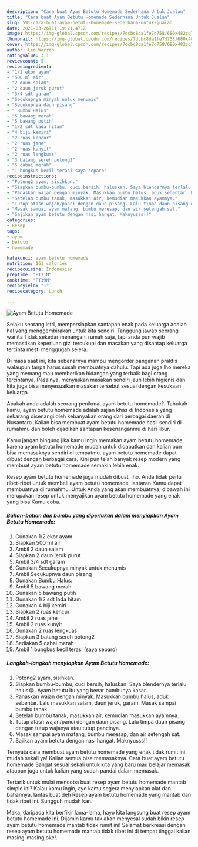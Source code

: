 ```yaml
---
description: "Cara buat Ayam Betutu Homemade Sederhana Untuk Jualan"
title: "Cara buat Ayam Betutu Homemade Sederhana Untuk Jualan"
slug: 591-cara-buat-ayam-betutu-homemade-sederhana-untuk-jualan
date: 2021-03-26T11:19:21.471Z
image: https://img-global.cpcdn.com/recipes/7dcbc8da1fe7d758/680x482cq70/ayam-betutu-homemade-foto-resep-utama.jpg
thumbnail: https://img-global.cpcdn.com/recipes/7dcbc8da1fe7d758/680x482cq70/ayam-betutu-homemade-foto-resep-utama.jpg
cover: https://img-global.cpcdn.com/recipes/7dcbc8da1fe7d758/680x482cq70/ayam-betutu-homemade-foto-resep-utama.jpg
author: Leo Warren
ratingvalue: 3.1
reviewcount: 5
recipeingredient:
- "1/2 ekor ayam"
- "500 ml air"
- "2 daun salam"
- "2 daun jeruk purut"
- "3/4 sdt garam"
- "Secukupnya minyak untuk menumis"
- "Secukupnya daun pisang"
- " Bumbu Halus"
- "5 bawang merah"
- "5 bawang putih"
- "1/2 sdt lada hitam"
- "4 biji kemiri"
- "2 ruas kencur"
- "2 ruas jahe"
- "2 ruas kunyit"
- "2 ruas lengkuas"
- "3 batang sereh potong2"
- "5 cabai merah"
- "1 bungkus kecil terasi saya separo"
recipeinstructions:
- "Potong2 ayam, sisihkan."
- "Siapkan bumbu-bumbu, cuci bersih, haluskan. Saya blendernya terlalu halus😂. Ayam betutu itu yang benar bumbunya kasar."
- "Panaskan wajan dengan minyak. Masukkan bumbu halus, aduk sebentar. Lalu masukkan salam, daun jeruk, garam. Masak sampai bumbu tanak."
- "Setelah bumbu tanak, masukkan air, kemudian masukkan ayamnya."
- "Tutup atasn wajan/panci dengan daun pisang. Lalu timpa daun pisang dengan tutup wajanya atau tutup pancinya."
- "Masak sampai ayam matang, bumbu meresap, dan air setengah sat."
- "Sajikan ayam betutu dengan nasi hangat. Maknyusss!!"
categories:
- Resep
tags:
- ayam
- betutu
- homemade

katakunci: ayam betutu homemade 
nutrition: 161 calories
recipecuisine: Indonesian
preptime: "PT11M"
cooktime: "PT39M"
recipeyield: "1"
recipecategory: Lunch

---
```



![Ayam Betutu Homemade](https://img-global.cpcdn.com/recipes/7dcbc8da1fe7d758/680x482cq70/ayam-betutu-homemade-foto-resep-utama.jpg)

Selaku seorang istri, mempersiapkan santapan enak pada keluarga adalah hal yang menggembirakan untuk kita sendiri. Tanggung jawab seorang  wanita Tidak sekedar menangani rumah saja, tapi anda pun wajib memastikan keperluan gizi tercukupi dan masakan yang disantap keluarga tercinta mesti menggugah selera.

Di masa  saat ini, kita sebenarnya mampu mengorder panganan praktis walaupun tanpa harus susah membuatnya dahulu. Tapi ada juga lho mereka yang memang mau memberikan hidangan yang terbaik bagi orang tercintanya. Pasalnya, menyajikan masakan sendiri jauh lebih higienis dan kita juga bisa menyesuaikan masakan tersebut sesuai dengan kesukaan keluarga. 



Apakah anda adalah seorang penikmat ayam betutu homemade?. Tahukah kamu, ayam betutu homemade adalah sajian khas di Indonesia yang sekarang disenangi oleh kebanyakan orang dari berbagai daerah di Nusantara. Kalian bisa membuat ayam betutu homemade hasil sendiri di rumahmu dan boleh dijadikan santapan kesenanganmu di hari libur.

Kamu jangan bingung jika kamu ingin memakan ayam betutu homemade, karena ayam betutu homemade mudah untuk didapatkan dan kalian pun bisa memasaknya sendiri di tempatmu. ayam betutu homemade dapat dibuat dengan berbagai cara. Kini pun telah banyak resep modern yang membuat ayam betutu homemade semakin lebih enak.

Resep ayam betutu homemade juga mudah dibuat, lho. Anda tidak perlu ribet-ribet untuk membeli ayam betutu homemade, lantaran Kamu dapat membuatnya di rumahmu. Untuk Anda yang akan membuatnya, dibawah ini merupakan resep untuk menyajikan ayam betutu homemade yang enak yang bisa Kamu coba.

<!--inarticleads1-->

##### Bahan-bahan dan bumbu yang diperlukan dalam menyiapkan Ayam Betutu Homemade:

1. Gunakan 1/2 ekor ayam
1. Siapkan 500 ml air
1. Ambil 2 daun salam
1. Siapkan 2 daun jeruk purut
1. Ambil 3/4 sdt garam
1. Gunakan Secukupnya minyak untuk menumis
1. Ambil Secukupnya daun pisang
1. Gunakan  Bumbu Halus:
1. Ambil 5 bawang merah
1. Gunakan 5 bawang putih
1. Gunakan 1/2 sdt lada hitam
1. Gunakan 4 biji kemiri
1. Siapkan 2 ruas kencur
1. Ambil 2 ruas jahe
1. Ambil 2 ruas kunyit
1. Gunakan 2 ruas lengkuas
1. Siapkan 3 batang sereh potong2
1. Sediakan 5 cabai merah
1. Ambil 1 bungkus kecil terasi (saya separo)




<!--inarticleads2-->

##### Langkah-langkah menyiapkan Ayam Betutu Homemade:

1. Potong2 ayam, sisihkan.
1. Siapkan bumbu-bumbu, cuci bersih, haluskan. Saya blendernya terlalu halus😂. Ayam betutu itu yang benar bumbunya kasar.
1. Panaskan wajan dengan minyak. Masukkan bumbu halus, aduk sebentar. Lalu masukkan salam, daun jeruk, garam. Masak sampai bumbu tanak.
1. Setelah bumbu tanak, masukkan air, kemudian masukkan ayamnya.
1. Tutup atasn wajan/panci dengan daun pisang. Lalu timpa daun pisang dengan tutup wajanya atau tutup pancinya.
1. Masak sampai ayam matang, bumbu meresap, dan air setengah sat.
1. Sajikan ayam betutu dengan nasi hangat. Maknyusss!!




Ternyata cara membuat ayam betutu homemade yang enak tidak rumit ini mudah sekali ya! Kalian semua bisa memasaknya. Cara buat ayam betutu homemade Sangat sesuai sekali untuk kita yang baru mau belajar memasak ataupun juga untuk kalian yang sudah pandai dalam memasak.

Tertarik untuk mulai mencoba buat resep ayam betutu homemade mantab simple ini? Kalau kamu ingin, ayo kamu segera menyiapkan alat dan bahannya, lantas buat deh Resep ayam betutu homemade yang mantab dan tidak ribet ini. Sungguh mudah kan. 

Maka, daripada kita berfikir lama-lama, hayo kita langsung buat resep ayam betutu homemade ini. Dijamin kamu tak akan menyesal sudah bikin resep ayam betutu homemade mantab tidak rumit ini! Selamat berkreasi dengan resep ayam betutu homemade mantab tidak ribet ini di tempat tinggal kalian masing-masing,oke!.

